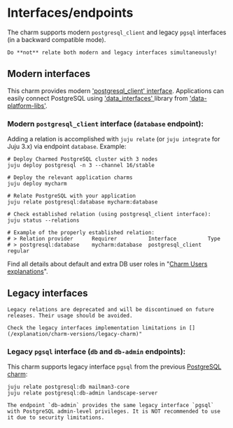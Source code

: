 # Interfaces/endpoints

The charm supports modern `postgresql_client` and legacy `pgsql` interfaces (in a backward compatible mode).

```{caution}
Do **not** relate both modern and legacy interfaces simultaneously!
```

## Modern interfaces

This charm provides modern ['postgresql_client' interface](https://github.com/canonical/charm-relation-interfaces). Applications can easily connect PostgreSQL using ['data_interfaces' ](https://charmhub.io/data-platform-libs/libraries/data_interfaces) library from ['data-platform-libs'](https://github.com/canonical/data-platform-libs/).

### Modern `postgresql_client` interface (`database` endpoint):

Adding a relation is accomplished with `juju relate` (or `juju integrate` for Juju 3.x) via endpoint `database`. Example:

```text
# Deploy Charmed PostgreSQL cluster with 3 nodes
juju deploy postgresql -n 3 --channel 16/stable

# Deploy the relevant application charms
juju deploy mycharm

# Relate PostgreSQL with your application
juju relate postgresql:database mycharm:database

# Check established relation (using postgresql_client interface):
juju status --relations

# Example of the properly established relation:
# > Relation provider      Requirer          Interface          Type
# > postgresql:database    mycharm:database  postgresql_client  regular
```

Find all details about default and extra DB user roles in "[Charm Users explanations](/explanation/users)".

## Legacy interfaces

```{note}
Legacy relations are deprecated and will be discontinued on future releases. Their usage should be avoided. 

Check the legacy interfaces implementation limitations in [](/explanation/charm-versions/legacy-charm)"
```

### Legacy `pgsql` interface (`db` and `db-admin` endpoints):

This charm supports legacy interface `pgsql` from the previous [PostgreSQL charm](https://launchpad.net/postgresql-charm):

```text
juju relate postgresql:db mailman3-core
juju relate postgresql:db-admin landscape-server
```

```{note}
The endpoint `db-admin` provides the same legacy interface `pgsql` with PostgreSQL admin-level privileges. It is NOT recommended to use it due to security limitations.
```
